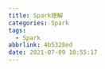 ```yaml
---
title: Spark理解
categories: Spark
tags:
  - Spark
abbrlink: 4b5328ed
date: 2021-07-09 10:55:17
---
```



